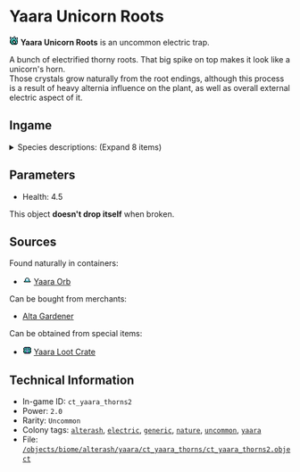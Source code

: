 # Yaara Unicorn Roots

<img src="https://raw.githubusercontent.com/Ceterai/Enternia/main/objects/biome/alterash/yaara/ct_yaara_thorns/icon.png" alt="Yaara Unicorn Roots icon" loading="lazy" height="16px" width="auto" /> **Yaara Unicorn Roots** is an uncommon electric trap.

A bunch of electrified thorny roots. That big spike on top makes it look like a unicorn's horn.  
Those crystals grow naturally from the root endings, although this process is a result of heavy alternia influence on the plant, as well as overall external electric aspect of it.

## Ingame

<details markdown="1"><summary>Species descriptions: (Expand 8 items)</summary>

- Alta: To some extent it's altas fault that these yaara roots are like this. Excessive alternia energy is to blame.
- Apex: I don't really beleive in unicorns, but this bunch of thorns remind me of one.
- Avian: The lonely spike at the top is still as deadly.
- Floran: Plant ssick with evil crysstal, Floran can't touch or getss hurt. Electrogirl fault.
- Glitch: Interested. This vine reminds me of glitch battle horses.
- Human: Do you believe in unicorns?
- Hylotl: That one looks like a narval's head to me. Rare and fascinating species.
- Novakid: Gotta keep my guard up, that one thorn's lookin' bity.

</details>

## Parameters

- Health: 4.5

This object **doesn't drop itself** when broken.

## Sources

Found naturally in containers:

- <img src="https://raw.githubusercontent.com/Ceterai/Enternia/main/objects/biome/alterash/yaara/decorative/orb/icon.png" alt="Yaara Orb icon" loading="lazy" height="16px" width="auto" /> [Yaara Orb](https://ceterai.github.io/MyEnternia/Wiki/YaaraOrb)

Can be bought from merchants:

- [Alta Gardener](https://ceterai.github.io/MyEnternia/Wiki/AltaGardener)

Can be obtained from special items:

- <img src="https://raw.githubusercontent.com/Ceterai/Enternia/main/items/active/alta/loot/biome/ct_yaara_loot.png" alt="Yaara Loot Crate icon" loading="lazy" height="16px" width="auto" /> [Yaara Loot Crate](https://ceterai.github.io/MyEnternia/Wiki/YaaraLootCrate)

## Technical Information

- In-game ID: `ct_yaara_thorns2`
- Power: `2.0`
- Rarity: `Uncommon`
- Colony tags: [`alterash`](https://ceterai.github.io/MyEnternia/Wiki/Tags/Alterash), [`electric`](https://ceterai.github.io/MyEnternia/Wiki/Tags/Electric), [`generic`](https://ceterai.github.io/MyEnternia/Wiki/Tags/Generic), [`nature`](https://ceterai.github.io/MyEnternia/Wiki/Tags/Nature), [`uncommon`](https://ceterai.github.io/MyEnternia/Wiki/Tags/Uncommon), [`yaara`](https://ceterai.github.io/MyEnternia/Wiki/Tags/Yaara)
- File: [`/objects/biome/alterash/yaara/ct_yaara_thorns/ct_yaara_thorns2.object`](https://github.com/Ceterai/Enternia/blob/main/objects/biome/alterash/yaara/ct_yaara_thorns/ct_yaara_thorns2.object)
